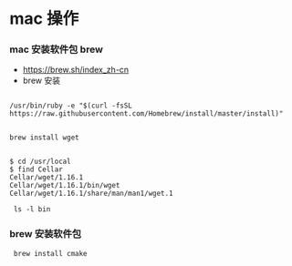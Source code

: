 # mac 操作


### mac 安装软件包 brew
- https://brew.sh/index_zh-cn
- brew 安装

```aidl

/usr/bin/ruby -e "$(curl -fsSL https://raw.githubusercontent.com/Homebrew/install/master/install)"
```


```aidl

brew install wget


```

```aidl
$ cd /usr/local
$ find Cellar
Cellar/wget/1.16.1
Cellar/wget/1.16.1/bin/wget
Cellar/wget/1.16.1/share/man/man1/wget.1

 ls -l bin
```


### brew 安装软件包
```aidl
 brew install cmake
```